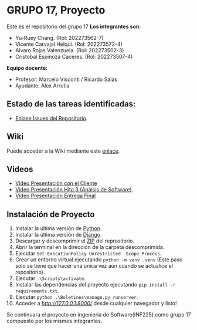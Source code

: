 # GRUPO 17, Proyecto
Este es el repositorio del grupo 17
**Los integrantes son:**

* Yu-Ruey Chang. (Rol: 202273562-7)
* Vicente Carvajal Helqui. (Rol: 202273572-4)
* Alvaro Rojas Valenzuela. (Rol: 202273502-3)
* Cristobal Espinoza Caceres. (Rol: 202273507-4)

**Equipo docente:**

* Profesor: Marcelo Visconti / Ricardo Salas
* Ayudante: Alex Arrutia
## Estado de las tareas identificadas: 
- [Enlase Issues del Repositorio](https://github.com/Elweon665/GRUPO07-2024-PROYINF/issues).
## Wiki
Puede acceder a la Wiki mediante este [enlace](https://github.com/Elweon665/GRUPO-Los-Sacos-Del-7-2024-PROYINF/wiki).

## Videos
- [Video Presentación con el Cliente](https://www.youtube.com/watch?v=abJau21SDIk&feature=youtu.be)
- [Video Presentación Hito 3 (Análsis de Software)](https://www.youtube.com/watch?v=zIsVM4g1hY8).
- [Video Presentación Entrega Final](https://youtu.be/_QjDk0H9CUI)

## Instalación de Proyecto
1. Instalar la última versión de [Python](https://www.python.org/).
2. Instalar la última versión de [Django](https://www.djangoproject.com/).
3. Descargar y descomprimir el [ZIP](https://github.com/Elweon665/GRUPO07-2024-PROYINF/archive/refs/heads/main.zip) del reprositorio.
4. Abrír la terminal en la dirección de la carpeta descomprimida.
5. Ejecutar `Set-ExecutionPolicy Unrestricted -Scope Process`.
6. Crear un entorno virtual ejecutando `python -m venv .venv` (Este paso solo se tiene que hacer una única vez aún cuando se actualice el repositorio).
7. Ejecutar `.\Scripts\activate`.
8. Instalar las dependencias del proyecto ejecutando `pip install -r requirements.txt`.
9. Ejecutar `python .\Boletines\manage.py runserver`.
10. Acceder a _http://127.0.0.1:8000/_ desde cualquier navegador y listo!


Se continuara el proyecto en Ingenieria de Software(INF225) como grupo 17 compuesto por los mismos integrantes.

